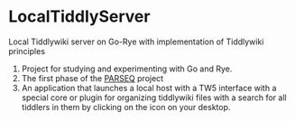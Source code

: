 # LocalTiddlyServer
Local Tiddlywiki server on Go-Rye with implementation of Tiddlywiki principles

1. Project for studying and experimenting with Go and Rye.
2. The first phase of the [PARSEQ](https://github.com/Serj-Aleks/PARSEQ) project
3. An application that launches a local host with a TW5 interface with a special core or plugin for organizing tiddlywiki files with a search for all tiddlers in them by clicking on the icon on your desktop.
